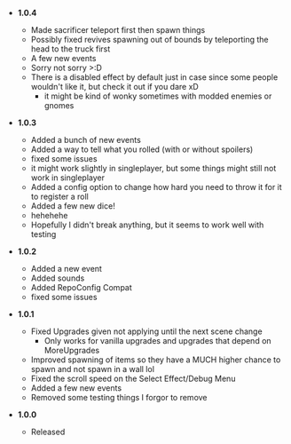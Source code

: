 - **1.0.4**
    - Made sacrificer teleport first then spawn things
    - Possibly fixed revives spawning out of bounds by teleporting the head to the truck first
    - A few new events
    - Sorry not sorry >:D
    - There is a disabled effect by default just in case since some people wouldn't like it, but check it out if you dare xD
      - it might be kind of wonky sometimes with modded enemies or gnomes 
  
- **1.0.3**
    - Added a bunch of new events
    - Added a way to tell what you rolled (with or without spoilers)
    - fixed some issues 
    - it might work slightly in singleplayer, but some things might still not work in singleplayer
    - Added a config option to change how hard you need to throw it for it to register a roll
    - Added a few new dice!
    - hehehehe
    - Hopefully I didn't break anything, but it seems to work well with testing 

- **1.0.2**
    - Added a new event
    - Added sounds
    - Added RepoConfig Compat
    - fixed some issues
  
- **1.0.1**
    - Fixed Upgrades given not applying until the next scene change
      - Only works for vanilla upgrades and upgrades that depend on MoreUpgrades
    - Improved spawning of items so they have a MUCH higher chance to spawn and not spawn in a wall lol
    - Fixed the scroll speed on the Select Effect/Debug Menu
    - Added a few new events
    - Removed some testing things I forgor to remove

- **1.0.0**
    - Released

